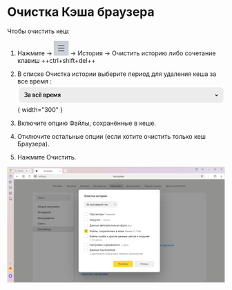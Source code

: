 # Очистка Кэша браузера

Чтобы очистить кеш:

1. Нажмите → ![](./kesh/settings-icon.png) → История → Очистить историю либо сочетание клавиш ++ctrl+shift+del++

2. В списке Очистка истории выберите период для удаления кеша за все время : ![](./kesh/22.png){ width="300" }

3. Включите опцию Файлы, сохранённые в кеше.

4. Отключите остальные опции (если хотите очистить только кеш Браузера).

5. Нажмите Очистить.

![](./kesh/clear-cache.png)